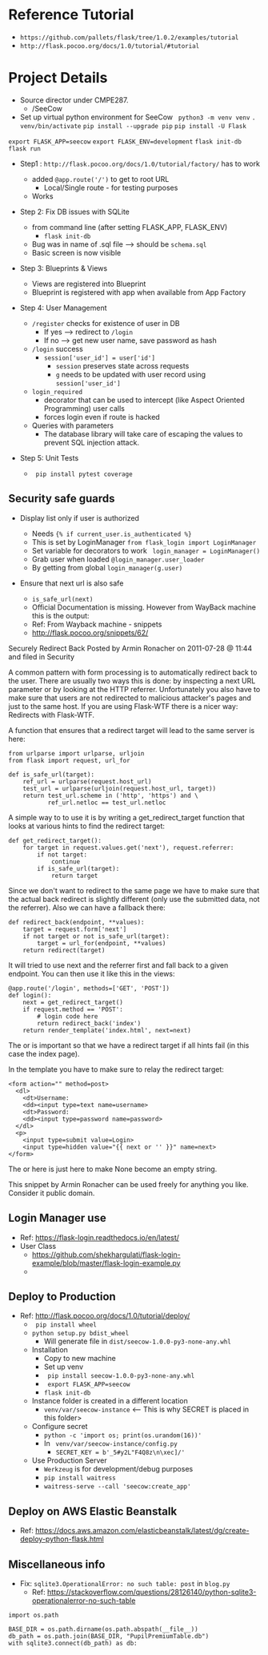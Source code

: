 

# Reference Tutorial
* ``` https://github.com/pallets/flask/tree/1.0.2/examples/tutorial ```
*  ```http://flask.pocoo.org/docs/1.0/tutorial/#tutorial```


# Project Details
* Source director under CMPE287. 
    * /SeeCow
* Set up virtual python environment for SeeCow
``` python3 -m venv venv```
```. venv/bin/activate```
```pip install --upgrade pip```
```pip install -U Flask```

```export FLASK_APP=seecow```
```export FLASK_ENV=development```
```flask init-db ```
```flask run```

* Step1 :  ```http://flask.pocoo.org/docs/1.0/tutorial/factory/``` has to work
    * added ```@app.route('/')``` to get to root URL 
        * Local/Single route - for testing purposes
    * Works

* Step 2:  Fix DB issues with SQLite
    * from command line (after setting FLASK_APP, FLASK_ENV)
        * ``` flask init-db ```
    * Bug was in name of .sql file --> should be ```schema.sql```
    * Basic screen is now visible


* Step 3: Blueprints & Views
    * Views are registered into Blueprint
    * Blueprint is registered with app when available from App Factory

* Step 4: User Management
    * ```/register``` checks for existence of user in DB
        * If yes --> redirect to ```/login```
        * If no --> get new user name, save password as hash
    * ```/login``` success
        * ```session['user_id'] = user['id']```
            * ```session``` preserves state across requests
            * ```g``` needs to be updated with  user record using ```session['user_id']```
    * ```login_required```
        * decorator that can be used to intercept (like Aspect Oriented Programming) user calls
        * forces login even if route is hacked
    * Queries with parameters
        * The database library will take care of escaping the values to prevent SQL injection attack.
    
* Step 5: Unit Tests
    * ``` pip install pytest coverage```

## Security safe guards
* Display list only if user is authorized
    * Needs ```{% if current_user.is_authenticated %}```
    * This is set by LoginManager ```from flask_login import LoginManager```
    * Set variable for decorators to work ``` login_manager = LoginManager()```
    * Grab user when loaded ```@login_manager.user_loader```
    * By getting from global ```login_manager(g.user)```

* Ensure that next url is also safe
    * ```is_safe_url(next)```
    * Official Documentation is missing. However from WayBack machine this is the output:
    * Ref: From Wayback machine - snippets
    * http://flask.pocoo.org/snippets/62/


Securely Redirect Back
Posted by Armin Ronacher on 2011-07-28 @ 11:44 and filed in Security

A common pattern with form processing is to automatically redirect back to the user. There are usually two ways this is done: by inspecting a next URL parameter or by looking at the HTTP referrer. Unfortunately you also have to make sure that users are not redirected to malicious attacker's pages and just to the same host. If you are using Flask-WTF there is a nicer way: Redirects with Flask-WTF.

A function that ensures that a redirect target will lead to the same server is here:
````
from urlparse import urlparse, urljoin
from flask import request, url_for

def is_safe_url(target):
    ref_url = urlparse(request.host_url)
    test_url = urlparse(urljoin(request.host_url, target))
    return test_url.scheme in ('http', 'https') and \
           ref_url.netloc == test_url.netloc
````
A simple way to to use it is by writing a get_redirect_target function that looks at various hints to find the redirect target:

````
def get_redirect_target():
    for target in request.values.get('next'), request.referrer:
        if not target:
            continue
        if is_safe_url(target):
            return target
````
Since we don't want to redirect to the same page we have to make sure that the actual back redirect is slightly different (only use the submitted data, not the referrer). Also we can have a fallback there:
````
def redirect_back(endpoint, **values):
    target = request.form['next']
    if not target or not is_safe_url(target):
        target = url_for(endpoint, **values)
    return redirect(target)
````
It will tried to use next and the referrer first and fall back to a given endpoint. You can then use it like this in the views:

````
@app.route('/login', methods=['GET', 'POST'])
def login():
    next = get_redirect_target()
    if request.method == 'POST':
        # login code here
        return redirect_back('index')
    return render_template('index.html', next=next)
````
The or is important so that we have a redirect target if all hints fail (in this case the index page).

In the template you have to make sure to relay the redirect target:

````
<form action="" method=post>
  <dl>
    <dt>Username:
    <dd><input type=text name=username>
    <dt>Password:
    <dd><input type=password name=password>
  </dl>
  <p>
    <input type=submit value=Login>
    <input type=hidden value="{{ next or '' }}" name=next>
</form>
````
The or here is just here to make None become an empty string.

This snippet by Armin Ronacher can be used freely for anything you like. Consider it public domain.

## Login Manager use 
* Ref: https://flask-login.readthedocs.io/en/latest/ 
* User Class
    * https://github.com/shekhargulati/flask-login-example/blob/master/flask-login-example.py
    * 





## Deploy to Production
* Ref: http://flask.pocoo.org/docs/1.0/tutorial/deploy/ 
    * ``` pip install wheel```
    * ``` python setup.py bdist_wheel ```
        * Will generate file in ``` dist/seecow-1.0.0-py3-none-any.whl ``` 
    * Installation
        * Copy to new machine
        * Set up venv
        * ``` pip install seecow-1.0.0-py3-none-any.whl```
        * ``` export FLASK_APP=seecow```
        * ``` flask init-db ```
    * Instance folder is created in a different location
        * ``` venv/var/seecow-instance ``` <-- This is why SECRET is placed in this folder>
    * Configure secret
        * ``` python -c 'import os; print(os.urandom(16))' ```
        * In ``` venv/var/seecow-instance/config.py```
            * ``` SECRET_KEY = b'_5#y2L"F4Q8z\n\xec]/' ```
    * Use Production Server
        * ``` Werkzeug ``` is for development/debug purposes
        * ``` pip install waitress ```
        * ``` waitress-serve --call 'seecow:create_app' ```

## Deploy on AWS Elastic Beanstalk
* Ref: https://docs.aws.amazon.com/elasticbeanstalk/latest/dg/create-deploy-python-flask.html 




## Miscellaneous info
* Fix:  ```sqlite3.OperationalError: no such table: post``` in ```blog.py```
    * Ref: https://stackoverflow.com/questions/28126140/python-sqlite3-operationalerror-no-such-table
````
import os.path

BASE_DIR = os.path.dirname(os.path.abspath(__file__))
db_path = os.path.join(BASE_DIR, "PupilPremiumTable.db")
with sqlite3.connect(db_path) as db:
````



